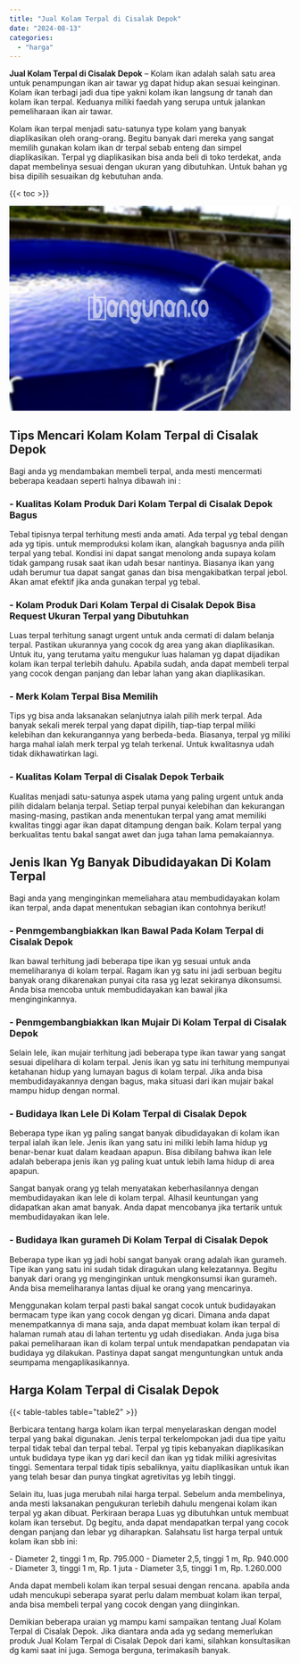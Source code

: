 ```yaml
---
title: "Jual Kolam Terpal di Cisalak Depok"
date: "2024-08-13"
categories: 
  - "harga"
---
```


**Jual Kolam Terpal di Cisalak Depok** – Kolam ikan adalah salah satu area untuk penampungan ikan air tawar yg dapat hidup akan sesuai keinginan. Kolam ikan terbagi jadi dua tipe yakni kolam ikan langsung dr tanah dan kolam ikan terpal. Keduanya miliki faedah yang serupa untuk jalankan pemeliharaan ikan air tawar.

Kolam ikan terpal menjadi satu-satunya type kolam yang banyak diaplikasikan oleh orang-orang. Begitu banyak dari mereka yang sangat memilih gunakan kolam ikan dr terpal sebab enteng dan simpel diaplikasikan. Terpal yg diaplikasikan bisa anda beli di toko terdekat, anda dapat membelinya sesuai dengan ukuran yang dibutuhkan. Untuk bahan yg bisa dipilih sesuaikan dg kebutuhan anda.

{{< toc >}}

![Jual Kolam Terpal di Cisalak Depok](/images/jual-kolam-terpal-57.png)

## Tips Mencari Kolam Kolam Terpal di Cisalak Depok

Bagi anda yg mendambakan membeli terpal, anda mesti mencermati beberapa keadaan seperti halnya dibawah ini :

### \- Kualitas Kolam Produk Dari Kolam Terpal di Cisalak Depok Bagus

Tebal tipisnya terpal terhitung mesti anda amati. Ada terpal yg tebal dengan ada yg tipis. untuk memproduksi kolam ikan, alangkah bagusnya anda pilih terpal yang tebal. Kondisi ini dapat sangat menolong anda supaya kolam tidak gampang rusak saat ikan udah besar nantinya. Biasanya ikan yang udah berumur tua dapat sangat ganas dan bisa mengakibatkan terpal jebol. Akan amat efektif jika anda gunakan terpal yg tebal.

### \- Kolam Produk Dari Kolam Terpal di Cisalak Depok Bisa Request Ukuran Terpal yang Dibutuhkan

Luas terpal terhitung sanagt urgent untuk anda cermati di dalam belanja terpal. Pastikan ukurannya yang cocok dg area yang akan diaplikasikan. Untuk itu, yang terutama yaitu mengukur luas halaman yg dapat dijadikan kolam ikan terpal terlebih dahulu. Apabila sudah, anda dapat membeli terpal yang cocok dengan panjang dan lebar lahan yang akan diaplikasikan.

### \- Merk Kolam Terpal Bisa Memilih

Tips yg bisa anda laksanakan selanjutnya ialah pilih merk terpal. Ada banyak sekali merek terpal yang dapat dipilih, tiap-tiap terpal miliki kelebihan dan kekurangannya yang berbeda-beda. Biasanya, terpal yg miliki harga mahal ialah merk terpal yg telah terkenal. Untuk kwalitasnya udah tidak dikhawatirkan lagi.

### \- Kualitas Kolam Terpal di Cisalak Depok Terbaik

Kualitas menjadi satu-satunya aspek utama yang paling urgent untuk anda pilih didalam belanja terpal. Setiap terpal punyai kelebihan dan kekurangan masing-masing, pastikan anda menentukan terpal yang amat memiliki kwalitas tinggi agar ikan dapat ditampung dengan baik. Kolam terpal yang berkualitas tentu bakal sangat awet dan juga tahan lama pemakaiannya.

## Jenis Ikan Yg Banyak Dibudidayakan Di Kolam Terpal

Bagi anda yang menginginkan memeliahara atau membudidayakan kolam ikan terpal, anda dapat menentukan sebagian ikan contohnya berikut!

### \- Penmgembangbiakkan Ikan Bawal Pada Kolam Terpal di Cisalak Depok

Ikan bawal terhitung jadi beberapa tipe ikan yg sesuai untuk anda memeliharanya di kolam terpal. Ragam ikan yg satu ini jadi serbuan begitu banyak orang dikarenakan punyai cita rasa yg lezat sekiranya dikonsumsi. Anda bisa mencoba untuk membudidayakan kan bawal jika menginginkannya.

### \- Penmgembangbiakkan Ikan Mujair Di Kolam Terpal di Cisalak Depok

Selain lele, ikan mujair terhitung jadi beberapa type ikan tawar yang sangat sesuai dipelihara di kolam terpal. Jenis ikan yg satu ini terhitung mempunyai ketahanan hidup yang lumayan bagus di kolam terpal. Jika anda bisa membudidayakannya dengan bagus, maka situasi dari ikan mujair bakal mampu hidup dengan normal.

### \- Budidaya Ikan Lele Di Kolam Terpal di Cisalak Depok

Beberapa type ikan yg paling sangat banyak dibudidayakan di kolam ikan terpal ialah ikan lele. Jenis ikan yang satu ini miliki lebih lama hidup yg benar-benar kuat dalam keadaan apapun. Bisa dibilang bahwa ikan lele adalah beberapa jenis ikan yg paling kuat untuk lebih lama hidup di area apapun.

Sangat banyak orang yg telah menyatakan keberhasilannya dengan membudidayakan ikan lele di kolam terpal. Alhasil keuntungan yang didapatkan akan amat banyak. Anda dapat mencobanya jika tertarik untuk membudidayakan ikan lele.

### \- Budidaya Ikan gurameh Di Kolam Terpal di Cisalak Depok

Beberapa type ikan yg jadi hobi sangat banyak orang adalah ikan gurameh. Tipe ikan yang satu ini sudah tidak diragukan ulang kelezatannya. Begitu banyak dari orang yg menginginkan untuk mengkonsumsi ikan gurameh. Anda bisa memeliharanya lantas dijual ke orang yang mencarinya.

Menggunakan kolam terpal pasti bakal sangat cocok untuk budidayakan bermacam type ikan yang cocok dengan yg dicari. Dimana anda dapat menempatkannya di mana saja, anda dapat membuat kolam ikan terpal di halaman rumah atau di lahan tertentu yg udah disediakan. Anda juga bisa pakai pemeliharaan ikan di kolam terpal untuk mendapatkan pendapatan via budidaya yg dilakukan. Pastinya dapat sangat menguntungkan untuk anda seumpama mengaplikasikannya.

## Harga Kolam Terpal di Cisalak Depok

{{< table-tables table="table2" >}}

Berbicara tentang harga kolam ikan terpal menyelaraskan dengan model terpal yang bakal digunakan. Jenis terpal terkelompokan jadi dua tipe yaitu terpal tidak tebal dan terpal tebal. Terpal yg tipis kebanyakan diaplikasikan untuk budidaya type ikan yg dari kecil dan ikan yg tidak miliki agresivitas tinggi. Sementara terpal tidak tipis sebaliknya, yaitu diaplikasikan untuk ikan yang telah besar dan punya tingkat agretivitas yg lebih tinggi.

Selain itu, luas juga merubah nilai harga terpal. Sebelum anda membelinya, anda mesti laksanakan pengukuran terlebih dahulu mengenai kolam ikan terpal yg akan dibuat. Perkiraan berapa Luas yg dibutuhkan untuk membuat kolam ikan tersebut. Dg begitu, anda dapat mendapatkan terpal yang cocok dengan panjang dan lebar yg diharapkan. Salahsatu list harga terpal untuk kolam ikan sbb ini:

\- Diameter 2, tinggi 1 m, Rp. 795.000 - Diameter 2,5, tinggi 1 m, Rp. 940.000 - Diameter 3, tinggi 1 m, Rp. 1 juta - Diameter 3,5, tinggi 1 m, Rp. 1.260.000

Anda dapat membeli kolam ikan terpal sesuai dengan rencana. apabila anda udah mencukupi seberapa syarat perlu dalam membuat kolam ikan terpal, anda bisa membeli terpal yang cocok dengan yang diinginkan.

Demikian beberapa uraian yg mampu kami sampaikan tentang Jual Kolam Terpal di Cisalak Depok. Jika diantara anda ada yg sedang memerlukan produk Jual Kolam Terpal di Cisalak Depok dari kami, silahkan konsultasikan dg kami saat ini juga. Semoga berguna, terimakasih banyak.
